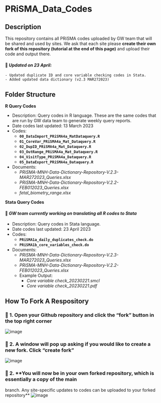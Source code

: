 # PRiSMA_Data_Codes
## Description
This repository contains all PRiSMA codes uploaded by GW team that will be shared and used by sites. We ask that each site please **create their own fork of this repository (tutorial at the end of this page)** and upload their code and output there. 

#### :pushpin: *Updated on 23 April:* 
    - Updated duplicate ID and core variable checking codes in Stata. 
    - Added updated data dictionary (v2.3 MAR272023)

## Folder Structure
**R Query Codes** 
   - Description: Query codes in R language. These are the same codes that are run by GW data team to generate weekly query reports. 
   - Date codes last updated: 13 March 2023 
   - Codes: 
     - **`00_DataImport_PRiSMA4a_MatDataquery.R`** 
     - **`01_CoreVar_PRiSMA4a_Mat_Dataquery.R`** 
     - **`02_DupID_PRiSMA4a_Mat_Dataquery.R`** 
     - **`03_OutRange_PRiSMA4a_Mat_Dataquery.R`** 
     - **`04_VisitType_PRiSMA4a_Dataquery.R`** 
     - **`05_DataExport_PRiSMA4a_Dataquery.R`** 
   - Documents: 
     - *PRiSMA-MNH-Data-Dictionary-Repository-V.2.3-MAR272023_Queries.xlsx*
     - *PRiSMA-MNH-Data-Dictionary-Repository-V.2.2-FEB012023_Queries.xlsx*
     - *fetal_biometry_range.xlsx*
     
**Stata Query Codes** 
#### :pushpin: *GW team currently working on translating all R codes to Stata*
   - Description: Query codes in Stata language. 
   - Date codes last updated: 23 April 2023 
   - Codes: 
     - **`PRiSMA1a_daily_duplicates_check.do`** 
     - **`PRiSMA1b_core_variables_check.do`** 
   - Documents: 
     - *PRiSMA-MNH-Data-Dictionary-Repository-V.2.3-MAR272023_Queries.xlsx*
     - *PRiSMA-MNH-Data-Dictionary-Repository-V.2.2-FEB012023_Queries.xlsx* 
     - Example Output: 
       - *Core variable check_20230221.smcl*
       - *Core variable check_20230221.pdf*

##  **How To Fork A Respository** 
### :pushpin: 1\. **Open your Github repository and click the “fork” button in the top right corner**
![image](https://github.com/PRiSMA-Study/PRiSMA-Data-Queries-Sites/assets/107492595/8f364b2e-48f8-4192-af8c-af1df9841d33)

### :pushpin: 2\. **A window will pop up asking if you would like to create a new fork. Click “create fork”**
![image](https://github.com/PRiSMA-Study/PRiSMA-Data-Queries-Sites/assets/107492595/5c57226d-b764-41c3-b673-7883336b5065)

### :pushpin: 2\. **You will now be in your own forked repository, which is essentially a copy of the main
branch. Any site-specific updates to codes can be uploaded to your forked repository**
![image](https://github.com/PRiSMA-Study/PRiSMA-Data-Queries-Sites/assets/107492595/149d55aa-1dd9-4b6c-92cb-74eee68d9705)




